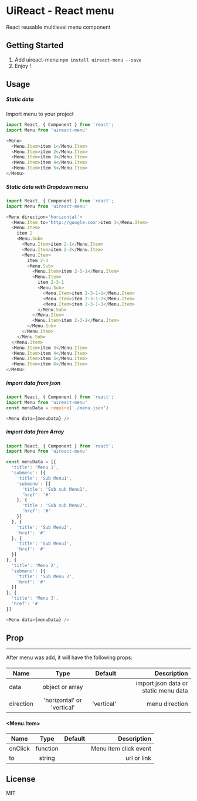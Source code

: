 # UiReact - React menu
React reusable multilevel menu component

## Getting Started
  1. Add uireact-menu `npm install uireact-menu --save`
  2. Enjoy !
## Usage
##### Static data
Import menu to your project
```javascript
import React, { Component } from 'react';
import Menu from 'uireact-menu'

<Menu>
  <Menu.Item>item 1</Menu.Item>
  <Menu.Item>item 2</Menu.Item>
  <Menu.Item>item 3</Menu.Item>
  <Menu.Item>item 4</Menu.Item>
  <Menu.Item>item 5</Menu.Item>
</Menu>
```

##### Static data with Dropdown menu
```javascript
import React, { Component } from 'react';
import Menu from 'uireact-menu'

<Menu direction='horizontal'>
  <Menu.Item to='http://google.com'>item 1</Menu.Item>
  <Menu.Item>
    item 2
    <Menu.Sub>
      <Menu.Item>item 2-1</Menu.Item>
      <Menu.Item>item 2-2</Menu.Item>
      <Menu.Item>
        item 2-3
        <Menu.Sub>
          <Menu.Item>item 2-3-1</Menu.Item>
          <Menu.Item>
            item 2-3-1
            <Menu.Sub>
              <Menu.Item>item 2-3-1-1</Menu.Item>
              <Menu.Item>item 2-3-1-2</Menu.Item>
              <Menu.Item>item 2-3-1-3</Menu.Item>
            </Menu.Sub>
          </Menu.Item>
          <Menu.Item>item 2-3-2</Menu.Item>
        </Menu.Sub>
      </Menu.Item>
    </Menu.Sub>
  </Menu.Item>
  <Menu.Item>item 3</Menu.Item>
  <Menu.Item>item 4</Menu.Item>
  <Menu.Item>item 5</Menu.Item>
  <Menu.Item>item 6</Menu.Item>
</Menu>
```
##### import data from json
```javascript
import React, { Component } from 'react';
import Menu from 'uireact-menu'
const menuData = require('./menu.json')

<Menu data={menuData} />
```
##### import data from Array

```javascript
import React, { Component } from 'react';
import Menu from 'uireact-menu'

const menuData = [{
  'title': 'Menu 1',
  'submenu': [{
    'title': 'Sub Menu1',
    'submenu': [{
      'title': 'Sub sub Menu1',
      'href': '#'
    }, {
      'title': 'Sub sub Menu2',
      'href': '#'
    }]
  }, {
    'title': 'Sub Menu2',
    'href': '#'
  }, {
    'title': 'Sub Menu3',
    'href': '#'
  }]
}, {
  'title': 'Menu 2',
  'submenu': [{
    'title': 'Sub Menu 2',
    'href': '#'
  }]
}, {
  'title': 'Menu 3',
  'href': '#'
}]

<Menu data={menuData} />

```

## Prop
---
After menu was add, it will have the following props:
#### <Menu>

| Name        | Type           | Default  | Description |
| ------------- |:-------------:| -----:| -----:|
| data      | object or array |  | import json data or static menu data |
| direction      | 'horizontal' or 'vertical'      |  'vertical' | menu direction |

#### <Menu.Item>
| Name        | Type           | Default  | Description |
| ------------- |:-------------:| -----:| -----:|
| onClick      | function |  | Menu item click event |
| to      | string      |   | url or link  |


License
----

MIT
